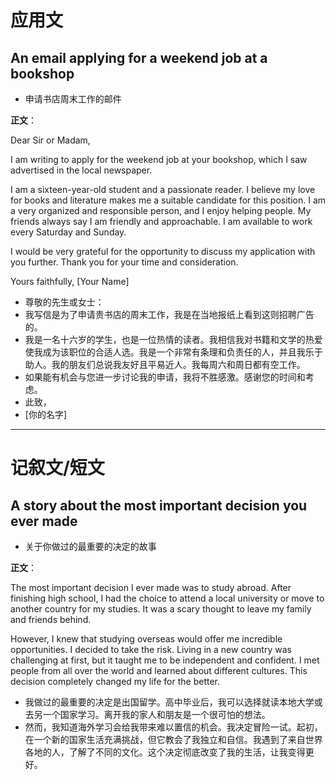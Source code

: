 # 应用文

## An email applying for a weekend job at a bookshop
- 申请书店周末工作的邮件

**正文**：

Dear Sir or Madam,

I am writing to apply for the weekend job at your bookshop, which I saw advertised in the local newspaper.

I am a sixteen-year-old student and a passionate reader. I believe my love for books and literature makes me a suitable candidate for this position. I am a very organized and responsible person, and I enjoy helping people. My friends always say I am friendly and approachable. I am available to work every Saturday and Sunday.

I would be very grateful for the opportunity to discuss my application with you further. Thank you for your time and consideration.

Yours faithfully,
[Your Name]

- 尊敬的先生或女士：
- 我写信是为了申请贵书店的周末工作，我是在当地报纸上看到这则招聘广告的。
- 我是一名十六岁的学生，也是一位热情的读者。我相信我对书籍和文学的热爱使我成为该职位的合适人选。我是一个非常有条理和负责任的人，并且我乐于助人。我的朋友们总说我友好且平易近人。我每周六和周日都有空工作。
- 如果能有机会与您进一步讨论我的申请，我将不胜感激。感谢您的时间和考虑。
- 此致，
- [你的名字]

---

# 记叙文/短文

## A story about the most important decision you ever made
- 关于你做过的最重要的决定的故事

**正文**：

The most important decision I ever made was to study abroad. After finishing high school, I had the choice to attend a local university or move to another country for my studies. It was a scary thought to leave my family and friends behind.

However, I knew that studying overseas would offer me incredible opportunities. I decided to take the risk. Living in a new country was challenging at first, but it taught me to be independent and confident. I met people from all over the world and learned about different cultures. This decision completely changed my life for the better.

- 我做过的最重要的决定是出国留学。高中毕业后，我可以选择就读本地大学或去另一个国家学习。离开我的家人和朋友是一个很可怕的想法。
- 然而，我知道海外学习会给我带来难以置信的机会。我决定冒险一试。起初，在一个新的国家生活充满挑战，但它教会了我独立和自信。我遇到了来自世界各地的人，了解了不同的文化。这个决定彻底改变了我的生活，让我变得更好。
